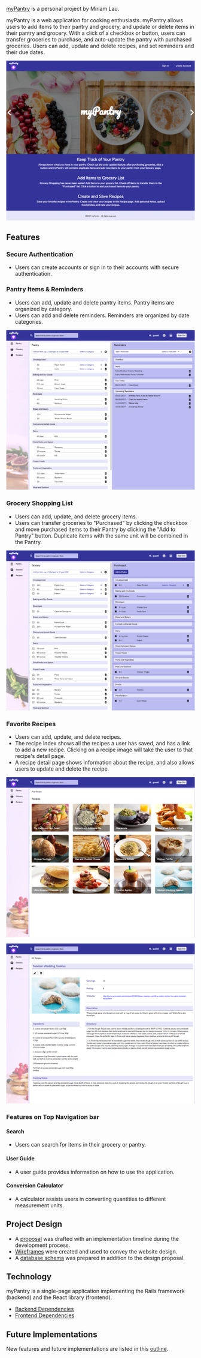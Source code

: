 [myPantry](https://mypantry.herokuapp.com/#/) is a personal project by Miriam Lau.

myPantry is a web application for cooking enthusiasts. myPantry allows users to add items to their pantry and grocery, and update or delete items in their pantry and grocery. With a click of a checkbox or button, users can transfer groceries to purchase, and auto-update the pantry with purchased groceries. Users can add, update and delete recipes, and set reminders and their due dates.

![homepage](./docs/website_pics/home_pic.png)


## Features

### Secure Authentication
- Users can create accounts or sign in to their accounts with secure authentication.

### Pantry Items & Reminders
- Users can add, update and delete pantry items. Pantry items are organized by category.
- Users can add and delete reminders. Reminders are organized by date categories.

![pantry page](./docs/website_pics/pantry_and_reminder_pic.png)

### Grocery Shopping List
- Users can add, update, and delete grocery items.
- Users can transfer groceries to "Purchased" by clicking the checkbox and move purchased items to their Pantry by clicking the "Add to Pantry" button. Duplicate items with the same unit will be combined in the Pantry.

![grocery page](./docs/website_pics/grocery_pic.png)

### Favorite Recipes
- Users can add, update, and delete recipes.
- The recipe index shows all the recipes a user has saved, and has a link to add a new recipe. Clicking on a recipe image will take the user to that recipe's detail page.
- A recipe detail page shows information about the recipe, and also allows users to update and delete the recipe.

![recipe index page](./docs/website_pics/recipe_index_pic.png)

![recipe detail page](./docs/website_pics/recipe_detail_pic.png)

### Features on Top Navigation bar

#### Search
- Users can search for items in their grocery or pantry.

#### User Guide
- A user guide provides information on how to use the application.

#### Conversion Calculator
- A calculator assists users in converting quantities to different measurement units.


## Project Design
- A [proposal](./docs/proposal/development_README.md) was drafted with an implementation timeline during the development process.
- [Wireframes](./docs/proposal/wireframe_doc.md) were created and used to convey the website design.
- A [database schema](./docs/proposal/schema.md) was prepared in addition to the design proposal.


## Technology
myPantry is a single-page application implementing the Rails framework (backend) and the React library (frontend).
- [Backend Dependencies](./docs/backend_tech.md)
- [Frontend Dependencies](./docs/frontend_tech.md)


## Future Implementations
New features and future implementations are listed in this
[outline](./docs/future_implementations.md).
